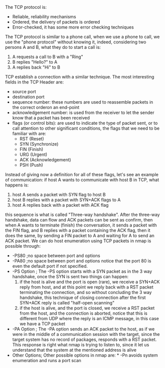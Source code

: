 
The TCP protocol is:

* Reliable, reliability mechanisms
* Ordered, the delivery of packets is ordered
* Error-checked, it has some more error checking techniques

The TCP protocol is similar to a phone call, when we use a phone
to call, we use the "phone protocol" without knowing it, indeed,
considering two persons A and B, what they do to start a call is:

1. A requests a call to B with a "Ring"
2. B replies "Hello?" to A
3. A replies back "Hi" to B

TCP establish a connection with a similar technique. The most
interesting fields in the TCP Header are:
* source port
* destination port
* sequence number: these numbers are used to reassemble packets
  in the correct orderon an end-point
* acknowledgement number: is used from the receiver to let the
  sender know that a packet has been received
* flags (or control bits): are used to indicate the type of
  packet sent, or to call attention to other significant
  conditions, the flags that we need to be familiar with are:
  * RST (Reset)
  * SYN (Synchronize)
  * FIN (Finish)
  * URG (Urgent)
  * ACK (Acknowledgement)
  * PSH (Push)

Instead of giving now a definition for all of these flags, let's
see an example of communication: if host A wants to communicate
with host B in TCP, what happens is:

1. host A sends a packet with SYN flag to host B
2. host B replies with a packet with SYN+ACK flags to A
3. host A replies back with a packet with ACK flag

this sequence is what is called "Three-way handshake". After the
three-way handshake, data can flow and ACK packets can be sent as
confirm, then when A wants to terminate (finish) the conversation,
it sends a packet with the FIN flag, and B replies with a packet
containing the ACK flag, then it does the same, by sending a FIN
packet to A and waiting for A to send an ACK packet.
We can do host enumeration using TCP packets in nmap is possible through:

* -PS80 ;no space between port and options
* -PA80 ;no space between port and options
        notice that the port 80 is even the default port if not specified.
* -PS Option ; The -PS option starts with a SYN packet as in the 3 way
        handshake, once the SYN is sent two things can happen:
    1. if the host is alive and the port is open (rare), we receive a
       SYN+ACK reply from host, and at this point we reply back with a
       RST packet terminating the connection, and so without
       concluding the 3 way handshake, this technique of closing
       connection after the first SYN+ACK reply is called "half-open scanning"
    2. if the host is alive, and the port is closed, we receive a RST
       packet from the host, and the connection is aborted, notice
       that this is different from UDP where the reply is an ICMP
       message, in this case we have a TCP packet
* -PA Option ; The -PA option sends an ACK packet to the host, as if we were in
       the middle of a communication session with the target, since the
       target system has no record of packages, responds with a RST packet.
       This response is right what nmap is trying to listen to,
       since it let us understand that the system at the mentioned
       address is alive
* Other Options; Other possible options in nmap are:
        * -Pn avoids system enumeration and runs a port scan



